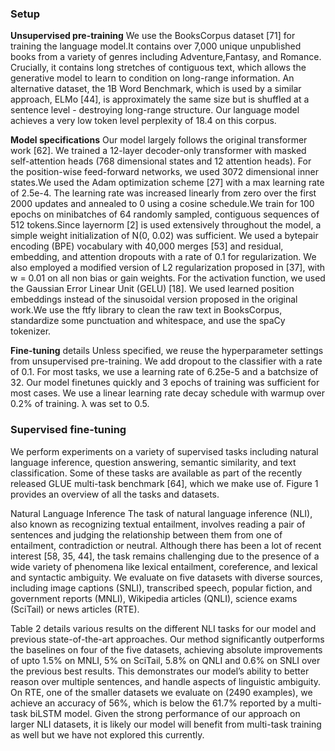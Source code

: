 ### Setup

**Unsupervised pre-training** We use the BooksCorpus dataset [71] for training the language model.It contains over 7,000 unique unpublished books from a variety of genres including Adventure,Fantasy, and Romance. Crucially, it contains long stretches of contiguous text, which allows the generative model to learn to condition on long-range information. An alternative dataset, the 1B Word Benchmark, which is used by a similar approach, ELMo [44], is approximately the same size but is shuffled at a sentence level - destroying long-range structure. Our language model achieves a very low token level perplexity of 18.4 on this corpus.

**Model specifications** Our model largely follows the original transformer work [62]. We trained a 12-layer decoder-only transformer with masked self-attention heads (768 dimensional states and 12 attention heads). For the position-wise feed-forward networks, we used 3072 dimensional inner states.We used the Adam optimization scheme [27] with a max learning rate of 2.5e-4. The learning rate was increased linearly from zero over the first 2000 updates and annealed to 0 using a cosine schedule.We train for 100 epochs on minibatches of 64 randomly sampled, contiguous sequences of 512 tokens.Since layernorm [2] is used extensively throughout the model, a simple weight initialization of N(0, 0.02) was sufficient. We used a bytepair encoding (BPE) vocabulary with 40,000 merges [53] and residual, embedding, and attention dropouts with a rate of 0.1 for regularization. We also employed a modified version of L2 regularization proposed in [37], with w = 0.01 on all non bias or gain weights. For the activation function, we used the Gaussian Error Linear Unit (GELU) [18]. We used learned position embeddings instead of the sinusoidal version proposed in the original work.We use the ftfy library to clean the raw text in BooksCorpus, standardize some punctuation and whitespace, and use the spaCy tokenizer.

**Fine-tuning** details Unless specified, we reuse the hyperparameter settings from unsupervised pre-training. We add dropout to the classifier with a rate of 0.1. For most tasks, we use a learning rate of 6.25e-5 and a batchsize of 32. Our model finetunes quickly and 3 epochs of training was sufficient for most cases. We use a linear learning rate decay schedule with warmup over 0.2% of training. λ was set to 0.5.

###  Supervised fine-tuning

We perform experiments on a variety of supervised tasks including natural language inference, question answering, semantic similarity, and text classification. Some of these tasks are available as part of the recently released GLUE multi-task benchmark [64], which we make use of. Figure 1 provides an overview of all the tasks and datasets.

Natural Language Inference The task of natural language inference (NLI), also known as recognizing textual entailment, involves reading a pair of sentences and judging the relationship between them from one of entailment, contradiction or neutral. Although there has been a lot of recent interest [58, 35, 44], the task remains challenging due to the presence of a wide variety of phenomena like lexical entailment, coreference, and lexical and syntactic ambiguity. We evaluate on five datasets with diverse sources, including image captions (SNLI), transcribed speech, popular fiction, and government reports (MNLI), Wikipedia articles (QNLI), science exams (SciTail) or news
articles (RTE).

Table 2 details various results on the different NLI tasks for our model and previous state-of-the-art approaches. Our method significantly outperforms the baselines on four of the five datasets, achieving absolute improvements of upto 1.5% on MNLI, 5% on SciTail, 5.8% on QNLI and 0.6% on SNLI over the previous best results. This demonstrates our model’s ability to better reason over multiple sentences, and handle aspects of linguistic ambiguity. On RTE, one of the smaller datasets we evaluate on (2490 examples), we achieve an accuracy of 56%, which is below the 61.7% reported by a multi-task biLSTM model. Given the strong performance of our approach on larger NLI datasets, it is likely our model will benefit from multi-task training as well but we have not explored this currently.





